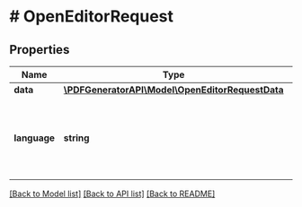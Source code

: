 # # OpenEditorRequest

## Properties

Name | Type | Description | Notes
------------ | ------------- | ------------- | -------------
**data** | [**\PDFGeneratorAPI\Model\OpenEditorRequestData**](OpenEditorRequestData.md) |  | [optional]
**language** | **string** | Specify the editor UI language. Defaults to organization editor language. | [optional]

[[Back to Model list]](../../README.md#models) [[Back to API list]](../../README.md#endpoints) [[Back to README]](../../README.md)
